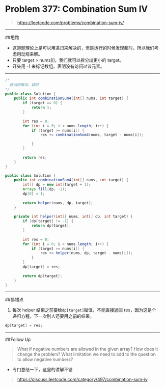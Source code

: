 # Problem 377: Combination Sum IV


> https://leetcode.com/problems/combination-sum-iv/

----------
##思路
* 这道题理论上是可以用递归来解决的，但是运行的时候发现超时。所以我们考虑用动规来解。
* 只要 target > nums[i]，我们就可以拆分出更小的 target。
* 开头用 -1 来标记数组，表明没有访问过该元素。

-------------
```java
/*
  递归的解法，超时
*/
public class Solution {
    public int combinationSum4(int[] nums, int target) {
        if (target == 0) {
            return 1;
        }
        
        int res = 0;
        for (int i = 0; i < nums.length; i++) {
            if (target >= nums[i]) {
                res += combinationSum4(nums, target - nums[i]);

            }
        }
        
        return res;
    }
}
```
```java
public class Solution {
    public int combinationSum4(int[] nums, int target) {
        int[] dp = new int[target + 1];
        Arrays.fill(dp, -1);
        dp[0] = 1;
        
        return helper(nums, dp, target);
    }
    
    private int helper(int[] nums, int[] dp, int target) {
        if (dp[target] != -1) {
            return dp[target];
        }
        
        int res = 0;
        for (int i = 0; i < nums.length; i++) {
            if (target >= nums[i]) {
                res += helper(nums, dp, target - nums[i]);
            } 
        }
        dp[target] = res;
        
        return dp[target];
    }
}
```
------
##易错点
1. 每次 helper 结束之前要给```dp[target]```赋值，不能直接返回 res，因为这是个递归方程，下一次别人还要用之前的结果。
```java
dp[target] = res;
```

--------
##Follow Up
> What if negative numbers are allowed in the given array?
How does it change the problem?
What limitation we need to add to the question to allow negative numbers?

* 专门总结一下，这里的讲解不错
> https://discuss.leetcode.com/category/497/combination-sum-iv



























